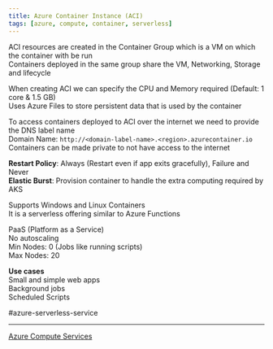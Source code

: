 ```yaml
---
title: Azure Container Instance (ACI)
tags: [azure, compute, container, serverless]
---
```


ACI resources are created in the Container Group which is a VM on which the container with be run  
Containers deployed in the same group share the VM, Networking, Storage and lifecycle  

When creating ACI we can specify the CPU and Memory required (Default: 1 core & 1.5 GB)  
Uses Azure Files to store persistent data that is used by the container  

To access containers deployed to ACI over the internet we need to provide the DNS label name  
Domain Name: `http://<domain-label-name>.<region>.azurecontainer.io`  
Containers can be made private to not have access to the internet  

**Restart Policy**: Always (Restart even if app exits gracefully), Failure and Never  
**Elastic Burst**: Provision container to handle the extra computing required by AKS  

Supports Windows and Linux Containers  
It is a serverless offering similar to Azure Functions

PaaS (Platform as a Service)  
No autoscaling  
Min Nodes: 0 (Jobs like running scripts)  
Max Nodes: 20

**Use cases**  
Small and simple web apps  
Background jobs  
Scheduled Scripts  

#azure-serverless-service 

---

[Azure Compute Services](Azure%20Compute%20Services.md)